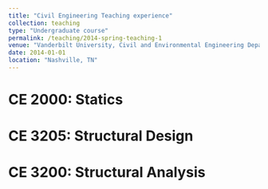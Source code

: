 ```yaml
---
title: "Civil Engineering Teaching experience"
collection: teaching
type: "Undergraduate course"
permalink: /teaching/2014-spring-teaching-1
venue: "Vanderbilt University, Civil and Environmental Engineering Department"
date: 2014-01-01
location: "Nashville, TN"
---
```


CE 2000: Statics
======

CE 3205: Structural Design
======

CE 3200: Structural Analysis
======
